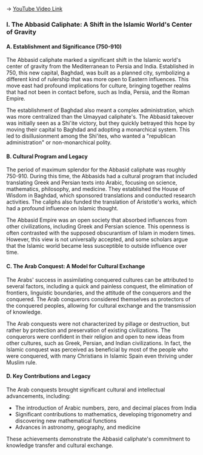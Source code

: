-> [YouTube Video Link](https://www.youtube.com/watch?v=ji8kKMSLEQo&list=PL851F45079A91C3F2&index=16&pp=iAQB)

### I. The Abbasid Caliphate: A Shift in the Islamic World's Center of Gravity
#### A. Establishment and Significance (750-910)

The Abbasid caliphate marked a significant shift in the Islamic world's center of gravity from the Mediterranean to Persia and India. Established in 750, this new capital, Baghdad, was built as a planned city, symbolizing a different kind of rulership that was more open to Eastern influences. This move east had profound implications for culture, bringing together realms that had not been in contact before, such as India, Persia, and the Roman Empire.

The establishment of Baghdad also meant a complex administration, which was more centralized than the Umayyad caliphate's. The Abbasid takeover was initially seen as a Shi'ite victory, but they quickly betrayed this hope by moving their capital to Baghdad and adopting a monarchical system. This led to disillusionment among the Shi'ites, who wanted a "republican administration" or non-monarchical polity.

#### B. Cultural Program and Legacy

The period of maximum splendor for the Abbasid caliphate was roughly 750-910. During this time, the Abbasids had a cultural program that included translating Greek and Persian texts into Arabic, focusing on science, mathematics, philosophy, and medicine. They established the House of Wisdom in Baghdad, which sponsored translations and conducted research activities. The caliphs also funded the translation of Aristotle's works, which had a profound influence on Islamic thought.

The Abbasid Empire was an open society that absorbed influences from other civilizations, including Greek and Persian science. This openness is often contrasted with the supposed obscurantism of Islam in modern times. However, this view is not universally accepted, and some scholars argue that the Islamic world became less susceptible to outside influence over time.

#### C. The Arab Conquest: A Model for Cultural Exchange

The Arabs' success in assimilating conquered cultures can be attributed to several factors, including a quick and painless conquest, the elimination of frontiers, linguistic boundaries, and the attitude of the conquerors and the conquered. The Arab conquerors considered themselves as protectors of the conquered peoples, allowing for cultural exchange and the transmission of knowledge.

The Arab conquests were not characterized by pillage or destruction, but rather by protection and preservation of existing civilizations. The conquerors were confident in their religion and open to new ideas from other cultures, such as Greek, Persian, and Indian civilizations. In fact, the Islamic conquest was perceived as beneficial by most of the people who were conquered, with many Christians in Islamic Spain even thriving under Muslim rule.

#### D. Key Contributions and Legacy

The Arab conquests brought significant cultural and intellectual advancements, including:

*   The introduction of Arabic numbers, zero, and decimal places from India
*   Significant contributions to mathematics, developing trigonometry and discovering new mathematical functions
*   Advances in astronomy, geography, and medicine

These achievements demonstrate the Abbasid caliphate's commitment to knowledge transfer and cultural exchange.